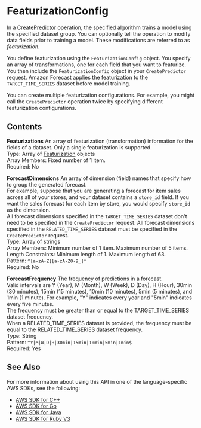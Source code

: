 # FeaturizationConfig<a name="API_FeaturizationConfig"></a>

In a [CreatePredictor](API_CreatePredictor.md) operation, the specified algorithm trains a model using the specified dataset group\. You can optionally tell the operation to modify data fields prior to training a model\. These modifications are referred to as *featurization*\.

You define featurization using the `FeaturizationConfig` object\. You specify an array of transformations, one for each field that you want to featurize\. You then include the `FeaturizationConfig` object in your `CreatePredictor` request\. Amazon Forecast applies the featurization to the `TARGET_TIME_SERIES` dataset before model training\.

You can create multiple featurization configurations\. For example, you might call the `CreatePredictor` operation twice by specifying different featurization configurations\.

## Contents<a name="API_FeaturizationConfig_Contents"></a>

 **Featurizations**   <a name="forecast-Type-FeaturizationConfig-Featurizations"></a>
An array of featurization \(transformation\) information for the fields of a dataset\. Only a single featurization is supported\.  
Type: Array of [Featurization](API_Featurization.md) objects  
Array Members: Fixed number of 1 item\.  
Required: No

 **ForecastDimensions**   <a name="forecast-Type-FeaturizationConfig-ForecastDimensions"></a>
An array of dimension \(field\) names that specify how to group the generated forecast\.  
For example, suppose that you are generating a forecast for item sales across all of your stores, and your dataset contains a `store_id` field\. If you want the sales forecast for each item by store, you would specify `store_id` as the dimension\.  
All forecast dimensions specified in the `TARGET_TIME_SERIES` dataset don't need to be specified in the `CreatePredictor` request\. All forecast dimensions specified in the `RELATED_TIME_SERIES` dataset must be specified in the `CreatePredictor` request\.  
Type: Array of strings  
Array Members: Minimum number of 1 item\. Maximum number of 5 items\.  
Length Constraints: Minimum length of 1\. Maximum length of 63\.  
Pattern: `^[a-zA-Z][a-zA-Z0-9_]*`   
Required: No

 **ForecastFrequency**   <a name="forecast-Type-FeaturizationConfig-ForecastFrequency"></a>
The frequency of predictions in a forecast\.  
Valid intervals are Y \(Year\), M \(Month\), W \(Week\), D \(Day\), H \(Hour\), 30min \(30 minutes\), 15min \(15 minutes\), 10min \(10 minutes\), 5min \(5 minutes\), and 1min \(1 minute\)\. For example, "Y" indicates every year and "5min" indicates every five minutes\.  
The frequency must be greater than or equal to the TARGET\_TIME\_SERIES dataset frequency\.  
When a RELATED\_TIME\_SERIES dataset is provided, the frequency must be equal to the RELATED\_TIME\_SERIES dataset frequency\.  
Type: String  
Pattern: `^Y|M|W|D|H|30min|15min|10min|5min|1min$`   
Required: Yes

## See Also<a name="API_FeaturizationConfig_SeeAlso"></a>

For more information about using this API in one of the language\-specific AWS SDKs, see the following:
+  [AWS SDK for C\+\+](https://docs.aws.amazon.com/goto/SdkForCpp/forecast-2018-06-26/FeaturizationConfig) 
+  [AWS SDK for Go](https://docs.aws.amazon.com/goto/SdkForGoV1/forecast-2018-06-26/FeaturizationConfig) 
+  [AWS SDK for Java](https://docs.aws.amazon.com/goto/SdkForJava/forecast-2018-06-26/FeaturizationConfig) 
+  [AWS SDK for Ruby V3](https://docs.aws.amazon.com/goto/SdkForRubyV3/forecast-2018-06-26/FeaturizationConfig) 